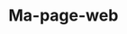 # Ma-page-web
<!DOCTYPE html>
<html>
    <head>
    <meta charset=¨utf-8¨>
    <title>Tom STALIN-GASTINAUX</title>
</head>
</html>
<div id="header"></div>